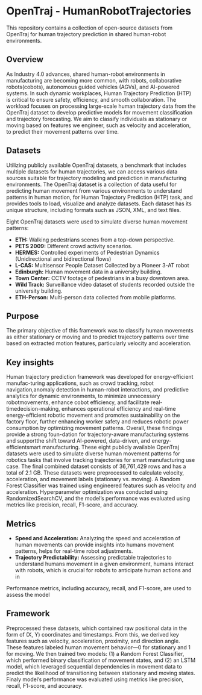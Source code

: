 # OpenTraj - HumanRobotTrajectories
This repository contains a collection of open-source datasets from OpenTraj for human trajectory prediction in shared human-robot environments.


## Overview
As Industry 4.0 advances, shared human-robot environments in manufacturing are becoming more common, with robots, collaborative robots(cobots), autonomous guided vehicles (AGVs), and AI-powered systems. In such dynamic workplaces, Human Trajectory Prediction (HTP) is critical to ensure safety, efficiency, and smooth collaboration.
The workload focuses on processing large-scale human trajectory data from the OpenTraj dataset to develop predictive models for movement classification and trajectory forecasting. We aim to classify individuals as stationary or moving based on features we engineer, such as velocity and acceleration, to predict their movement patterns over time. 

## Datasets
Utilizing publicly available OpenTraj datasets, a benchmark that includes multiple datasets for human trajectories, we can access various data sources suitable for trajectory modeling and prediction in manufacturing environments. The OpenTraj dataset is a collection of data useful for predicting human movement from various environments to understand patterns in human motion, for Human Trajectory Prediction (HTP) task, and provides tools to load, visualize and analyze datasets. Each dataset has its unique structure, including formats such as JSON, XML, and text files. 

Eight OpenTraj datasets were used to simulate diverse human movement patterns:
-  **ETH:** Walking pedestrians scenes from a top-down perspective.
-  **PETS 2009:** Different crowd activity scenarios.
-  **HERMES:** Controlled experiments of Pedestrian Dynamics (Unidirectional and bidirectional flows)
-  **L-CAS:** Multisensor People Dataset Collected by a Pioneer 3-AT robot
-  **Edinburgh:** Human movement data in a university building.
-  **Town Center:** CCTV footage of pedestrians in a busy downtown area.
-  **Wild Track:** Surveillance video dataset of students recorded outside the university building.
-  **ETH-Person:** Multi-person data collected from mobile platforms.


## Purpose
The primary objective of this framework was to classify human movements as either stationary or moving and to predict trajectory patterns over time based on extracted motion features, particularly velocity and acceleration.


## Key insights
Human trajectory prediction framework was developed for  energy-efficient  manufac-turing applications, such as crowd tracking, robot navigation,anomaly detection in human-robot interactions, and predictive analytics for dynamic environments,  to minimize unnecessary robotmovements,  enhance  cobot  efficiency,  and  facilitate  real-timedecision-making, enhances  operational  efficiency and  real-time  energy-efficient  robotic  movement  and  promotes sustainability  on  the  factory  floor, further enhancing worker safety  and  reduces  robotic  power  consumption  by  optimizing movement patterns. Overall, these findings provide a strong foun-dation for trajectory-aware manufacturing systems and supportthe  shift  toward  AI-powered,  data-driven,  and  energy-efficientsmart  manufacturing. 
These eight publicly available OpenTraj datasets were used to simulate diverse human movement patterns for robotics tasks that involve tracking trajectories for smart manufacturing use case. The final combined dataset consists of 36,761,429 rows and has a total of 2.1 GB. These datasets were preprocessed to calculate velocity, acceleration, and movement labels (stationary vs. moving).
A Random Forest Classifier was trained using engineered features such as velocity and acceleration. Hyperparameter optimization was conducted using RandomizedSearchCV, and the model’s performance was evaluated using metrics like precision, recall, F1-score, and accuracy.


## Metrics
-  **Speed and Acceleration:** Analyzing the speed and acceleration of human movements can provide insights into humans movement patterns, helps for real-time robot adjustments.
-  **Trajectory Predictability:** Assessing predictable trajectories to understand humans movement in a given environment, humans interact with robots, which is crucial for robots to anticipate human actions and in 

Performance metrics, including accuracy, recall, and F1-score, are used to assess the model

## Framework
Preprocessed these datasets, which contained raw positional data in the form of (X, Y) coordinates and timestamps. From this, we derived key features such as velocity, acceleration, proximity, and direction angle. These features labeled human movement behavior—0 for stationary and 1 for moving. We then trained two models: (1) a Random Forest Classifier, which performed binary classification of movement states, and (2) an LSTM model, which leveraged sequential dependencies in movement data to predict the likelihood of transitioning between stationary and moving states. Finaly model’s performance was evaluated using metrics like precision, recall, F1-score, and accuracy.
